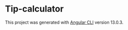 # Tip-calculator

This project was generated with [Angular CLI](https://github.com/angular/angular-cli) version 13.0.3.

